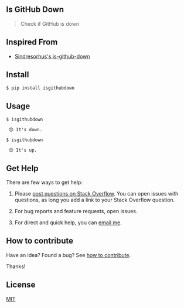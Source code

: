 ## Is GitHub Down

> Check if GitHub is down

## Inspired From

- [Sindresorhus's is-github-down](https://github.com/is-github-down)

## Install

```
$ pip install isgithubdown
```

## Usage

```
$ isgithubdown

 😞 It's down.

$ isgithubdown

 😊 It's up.
```

## Get Help

There are few ways to get help:

 1. Please [post questions on Stack Overflow](https://stackoverflow.com/questions/ask). You can open issues with questions, as long you add a link to your Stack Overflow question.

 2. For bug reports and feature requests, open issues.

 3. For direct and quick help, you can [email me](mailto://yoginth@zoho.com).

## How to contribute

Have an idea? Found a bug? See [how to contribute][contributing].

Thanks!

## License

[MIT][license]

[LICENSE]: https://yoginth.mit-license.org/
[contributing]: /CONTRIBUTING.md
